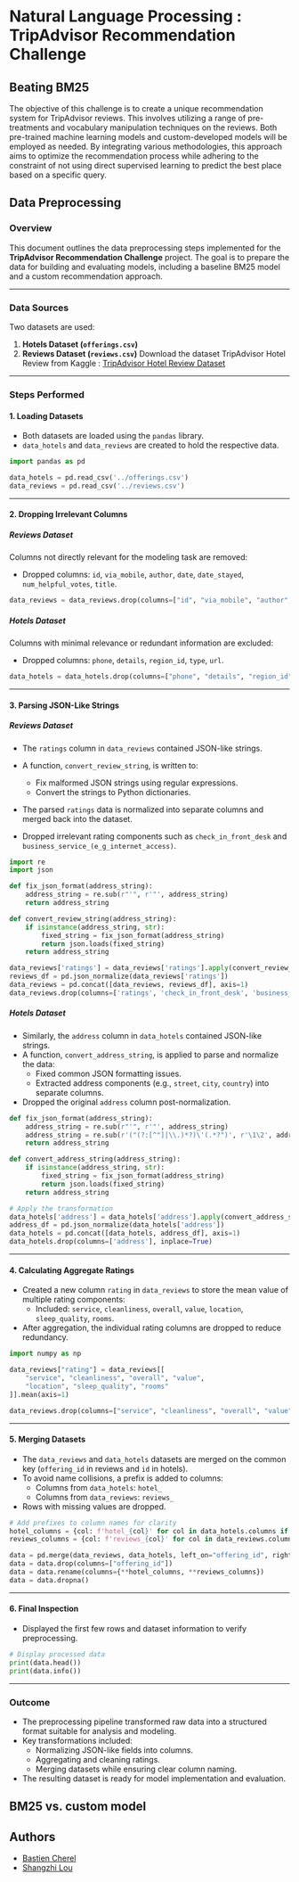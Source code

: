 
# Natural Language Processing : TripAdvisor Recommendation Challenge 

## Beating BM25 

The objective of this challenge is to create a unique recommendation system for TripAdvisor reviews. This involves utilizing a range of pre-treatments and vocabulary manipulation techniques on the reviews. Both pre-trained machine learning models and custom-developed models will be employed as needed. By integrating various methodologies, this approach aims to optimize the recommendation process while adhering to the constraint of not using direct supervised learning to predict the best place based on a specific query.

## Data Preprocessing 

### Overview
This document outlines the data preprocessing steps implemented for the **TripAdvisor Recommendation Challenge** project. The goal is to prepare the data for building and evaluating models, including a baseline BM25 model and a custom recommendation approach.

---

### Data Sources
Two datasets are used:
1. **Hotels Dataset (`offerings.csv`)**
2. **Reviews Dataset (`reviews.csv`)**
Download the dataset TripAdvisor Hotel Review from Kaggle :
[TripAdvisor Hotel Review Dataset](https://www.kaggle.com/datasets/joebeachcapital/hotel-reviews/data)

---

### Steps Performed

#### 1. Loading Datasets
- Both datasets are loaded using the `pandas` library.
- `data_hotels` and `data_reviews` are created to hold the respective data.

```python
import pandas as pd

data_hotels = pd.read_csv('../offerings.csv')
data_reviews = pd.read_csv('../reviews.csv')
```

---

#### 2. Dropping Irrelevant Columns

##### Reviews Dataset
Columns not directly relevant for the modeling task are removed:
- Dropped columns: `id`, `via_mobile`, `author`, `date`, `date_stayed`, `num_helpful_votes`, `title`.

```python
data_reviews = data_reviews.drop(columns=["id", "via_mobile", "author", "date", "date_stayed", "num_helpful_votes", "title"])
```

##### Hotels Dataset
Columns with minimal relevance or redundant information are excluded:
- Dropped columns: `phone`, `details`, `region_id`, `type`, `url`.

```python
data_hotels = data_hotels.drop(columns=["phone", "details", "region_id", "type", "url"])
```

---

#### 3. Parsing JSON-Like Strings

##### Reviews Dataset
- The `ratings` column in `data_reviews` contained JSON-like strings.
- A function, `convert_review_string`, is written to:
  - Fix malformed JSON strings using regular expressions.
  - Convert the strings to Python dictionaries.

- The parsed `ratings` data is normalized into separate columns and merged back into the dataset.
- Dropped irrelevant rating components such as `check_in_front_desk` and `business_service_(e_g_internet_access)`.

```python
import re
import json

def fix_json_format(address_string):
    address_string = re.sub(r"'", r'"', address_string)
    return address_string

def convert_review_string(address_string):
    if isinstance(address_string, str):
        fixed_string = fix_json_format(address_string)
        return json.loads(fixed_string)
    return address_string

data_reviews['ratings'] = data_reviews['ratings'].apply(convert_review_string)
reviews_df = pd.json_normalize(data_reviews['ratings'])
data_reviews = pd.concat([data_reviews, reviews_df], axis=1)
data_reviews.drop(columns=['ratings', 'check_in_front_desk', 'business_service_(e_g_internet_access)'], inplace=True)
```

##### Hotels Dataset
- Similarly, the `address` column in `data_hotels` contained JSON-like strings.
- A function, `convert_address_string`, is applied to parse and normalize the data:
  - Fixed common JSON formatting issues.
  - Extracted address components (e.g., `street`, `city`, `country`) into separate columns.
- Dropped the original `address` column post-normalization.

```python
def fix_json_format(address_string):
    address_string = re.sub(r"'", r'"', address_string)
    address_string = re.sub(r'("(?:[^"]|\\.)*?)\'(.*?")', r'\1\2', address_string)
    return address_string

def convert_address_string(address_string):
    if isinstance(address_string, str):
        fixed_string = fix_json_format(address_string)
        return json.loads(fixed_string)
    return address_string

# Apply the transformation
data_hotels['address'] = data_hotels['address'].apply(convert_address_string)
address_df = pd.json_normalize(data_hotels['address'])
data_hotels = pd.concat([data_hotels, address_df], axis=1)
data_hotels.drop(columns=['address'], inplace=True)
```

---

#### 4. Calculating Aggregate Ratings

- Created a new column `rating` in `data_reviews` to store the mean value of multiple rating components:
  - Included: `service`, `cleanliness`, `overall`, `value`, `location`, `sleep_quality`, `rooms`.
- After aggregation, the individual rating columns are dropped to reduce redundancy.

```python
import numpy as np

data_reviews["rating"] = data_reviews[[
    "service", "cleanliness", "overall", "value",
    "location", "sleep_quality", "rooms"
]].mean(axis=1)

data_reviews.drop(columns=["service", "cleanliness", "overall", "value", "location", "sleep_quality", "rooms"], inplace=True)
```

---

#### 5. Merging Datasets

- The `data_reviews` and `data_hotels` datasets are merged on the common key (`offering_id` in reviews and `id` in hotels).
- To avoid name collisions, a prefix is added to columns:
  - Columns from `data_hotels`: `hotel_`
  - Columns from `data_reviews`: `reviews_`
- Rows with missing values are dropped.

```python
# Add prefixes to column names for clarity
hotel_columns = {col: f'hotel_{col}' for col in data_hotels.columns if col != 'offering_id'}
reviews_columns = {col: f'reviews_{col}' for col in data_reviews.columns if col != 'id'}

data = pd.merge(data_reviews, data_hotels, left_on="offering_id", right_on="id", how="left", suffixes=("_review", "_hotel"))
data = data.drop(columns=["offering_id"])
data = data.rename(columns={**hotel_columns, **reviews_columns})
data = data.dropna()
```

---

#### 6. Final Inspection

- Displayed the first few rows and dataset information to verify preprocessing.

```python
# Display processed data
print(data.head())
print(data.info())
```

---

### Outcome
- The preprocessing pipeline transformed raw data into a structured format suitable for analysis and modeling.
- Key transformations included:
  - Normalizing JSON-like fields into columns.
  - Aggregating and cleaning ratings.
  - Merging datasets while ensuring clear column naming.
- The resulting dataset is ready for model implementation and evaluation.

## BM25 vs. custom model


## Authors
- [Bastien Cherel](https://github.com/BastienCherel)
- [Shangzhi  Lou](https://github.com/ShangzhiLou)

 